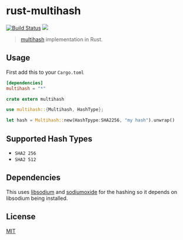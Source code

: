 # rust-multihash

[![Build Status](https://img.shields.io/travis/Dignifiedquire/rust-multihash/master.svg?style=flat-square)](https://travis-ci.org/Dignifiedquire/rust-multihash)
[![](https://img.shields.io/badge/rust-docs-blue.svg?style=flat-square)](http://dignifiedquire.github.io/rust-multihash/multihash/struct.Multihash.html)

> [multihash](https://github.com/jbenet/multihash) implementation in Rust.


## Usage

First add this to your `Cargo.toml`

```toml
[dependencies]
multihash = "*"
```

```rust
crate extern multihash

use multihash::{Multihash, HashType};

let hash = Multihash::new(HashTpype:SHA2256, "my hash").unwrap()
```

## Supported Hash Types

* `SHA2 256`
* `SHA2 512`


## Dependencies

This uses [libsodium](https://github.com/jedisct1/libsodium) and [sodiumoxide](https://github.com/dnaq/sodiumoxide)
for the hashing so it depends on libsodium being installed.

## License

[MIT](LICENSE)
